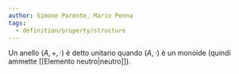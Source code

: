 ```yaml
---
author: Simone Parente, Mario Penna
tags:
  - definition/property/structure
---
```

Un anello $(A, +, \cdot)$ è detto unitario quando $(A, \cdot)$ è un monoide (quindi ammette [[Elemento neutro|neutro]]).